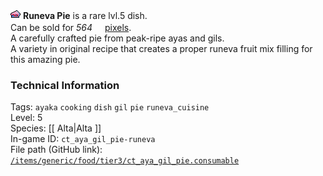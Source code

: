 ![ ](https://raw.githubusercontent.com/Ceterai/Enternia/main/items/generic/food/tier3/ct_aya_gil_pie.png) **Runeva Pie** is a rare lvl.5 dish.  
Can be sold for *564* <img src="https://starbounder.org/mediawiki/images/2/21/Pixel.png" width="12" height="16"/> [pixels](https://starbounder.org/Pixel).  
A carefully crafted pie from peak-ripe ayas and gils.  
A variety in original recipe that creates a proper runeva fruit mix filling for this amazing pie.

### Technical Information

Tags: `ayaka` `cooking` `dish` `gil` `pie` `runeva_cuisine`  
Level: 5  
Species: [[ Alta|Alta ]]  
In-game ID: `ct_aya_gil_pie-runeva`  
File path (GitHub link): [`/items/generic/food/tier3/ct_aya_gil_pie.consumable`](https://github.com/Ceterai/Enternia/blob/main/items/generic/food/tier3/ct_aya_gil_pie.consumable)
